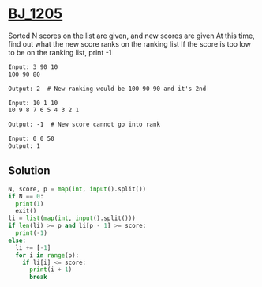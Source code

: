 # [BJ_1205](https://acmicpc.net/problem/1205)

Sorted N scores on the list are given, and new scores are given
At this time, find out what the new score ranks on the ranking list
If the score is too low to be on the ranking list, print -1

```txt
Input: 3 90 10
100 90 80

Output: 2  # New ranking would be 100 90 90 and it's 2nd

Input: 10 1 10
10 9 8 7 6 5 4 3 2 1

Output: -1  # New score cannot go into rank

Input: 0 0 50
Output: 1
```

## Solution

```py
N, score, p = map(int, input().split())
if N == 0:
  print(1)
  exit()
li = list(map(int, input().split()))
if len(li) >= p and li[p - 1] >= score:
  print(-1)
else:
  li += [-1]
  for i in range(p):
    if li[i] <= score:
      print(i + 1)
      break
```
